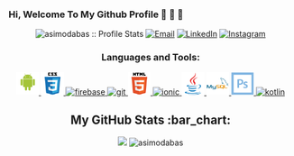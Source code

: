 
### Hi, Welcome To My Github Profile 👋 👋 👋

<p align="center">
<img src="https://komarev.com/ghpvc/?username=asimodabas&color=green" alt="asimodabas :: Profile Stats"></a>
<a href="mailto:odabasasim@gmail.com"><img alt="Email" src="https://img.shields.io/badge/Email-odabasasim@gmail.com-blue?style=flat&logo=gmail"></a>
<a href="https://www.linkedin.com/in/asimodabas/" target="_blank"><img alt="LinkedIn" src="https://img.shields.io/badge/LinkedIn-@asimodabas-blue?style=flat&logo=linkedin"></a>
<a href="https://www.instagram.com/asimodabs/"><img alt="Instagram" src="https://img.shields.io/badge/Instagram-asimodabs-black?style=flat-square&logo=instagram"></a>
</p>

<h3 align="center">Languages and Tools:</h3>
<p align="center"> <a href="https://developer.android.com" target="_blank"> <img src="https://raw.githubusercontent.com/devicons/devicon/master/icons/android/android-original-wordmark.svg" alt="android" width="40" height="40"/> </a> <a href="https://www.w3schools.com/css/" target="_blank"> <img src="https://raw.githubusercontent.com/devicons/devicon/master/icons/css3/css3-original-wordmark.svg" alt="css3" width="40" height="40"/> </a> <a href="https://firebase.google.com/" target="_blank"> <img src="https://www.vectorlogo.zone/logos/firebase/firebase-icon.svg" alt="firebase" width="40" height="40"/> </a> <a href="https://git-scm.com/" target="_blank"> <img src="https://www.vectorlogo.zone/logos/git-scm/git-scm-icon.svg" alt="git" width="40" height="40"/> </a> <a href="https://www.w3.org/html/" target="_blank"> <img src="https://raw.githubusercontent.com/devicons/devicon/master/icons/html5/html5-original-wordmark.svg" alt="html5" width="40" height="40"/> </a> <a href="https://ionicframework.com" target="_blank"> <img src="https://upload.wikimedia.org/wikipedia/commons/d/d1/Ionic_Logo.svg" alt="ionic" width="40" height="40"/> </a> <a href="https://www.java.com" target="_blank"> <img src="https://raw.githubusercontent.com/devicons/devicon/master/icons/java/java-original.svg" alt="java" width="40" height="40"/> </a> <a href="https://www.mysql.com/" target="_blank"> <img src="https://raw.githubusercontent.com/devicons/devicon/master/icons/mysql/mysql-original-wordmark.svg" alt="mysql" width="40" height="40"/> </a> <a href="https://www.photoshop.com/en" target="_blank"> <img src="https://raw.githubusercontent.com/devicons/devicon/master/icons/photoshop/photoshop-line.svg" alt="photoshop" width="40" height="40"/> </a> <a href="https://kotlinlang.org" target="_blank"> <img src="https://www.vectorlogo.zone/logos/kotlinlang/kotlinlang-icon.svg" alt="kotlin" width="40" height="40"/> </a> </p>

<h2 align="center">My GitHub Stats :bar_chart:</h2>

<p align="center">
  <img src="https://github-readme-stats.vercel.app/api?username=asimodabas&show_icons=true&theme=tokyonight" height="180">
  <img src="https://github-readme-stats.vercel.app/api/top-langs?username=asimodabas&show_icons=true&locale=en&layout=compact&theme=tokyonight" height="180" alt="asimodabas" >
</p>
